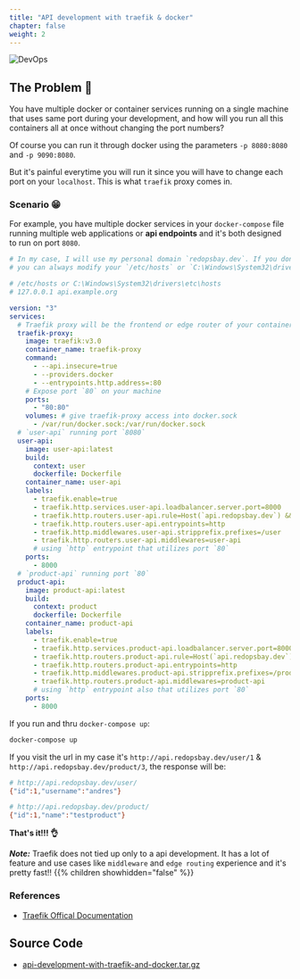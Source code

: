 ```yaml
---
title: "API development with traefik & docker"
chapter: false
weight: 2
---
```


![DevOps](https://doc.traefik.io/traefik/assets/img/traefik-architecture.png?width=20pc)

## The Problem 🤯

You have multiple docker or container services running on a single machine that uses same port during your development, and how will you run all this containers all at once without changing the port numbers?

Of course you can run it through docker using the parameters `-p 8080:8080` and `-p 9090:8080`.

But it's painful everytime you will run it since you will have to change each port on your `localhost`. This is what `traefik` proxy comes in.

### Scenario 😁

For example, you have multiple docker services in your `docker-compose` file running multiple web applications or **api endpoints** and it's both designed to run on port `8080`.

```yaml
# In my case, I will use my personal domain `redopsbay.dev`. If you don't have one.
# you can always modify your `/etc/hosts` or `C:\Windows\System32\drivers\etc\hosts` file to add entries like:

# /etc/hosts or C:\Windows\System32\drivers\etc\hosts
# 127.0.0.1 api.example.org

version: "3"
services:
  # Traefik proxy will be the frontend or edge router of your container services
  traefik-proxy:
    image: traefik:v3.0
    container_name: traefik-proxy
    command:
      - --api.insecure=true
      - --providers.docker
      - --entrypoints.http.address=:80
    # Expose port `80` on your machine
    ports:
      - "80:80"
    volumes: # give traefik-proxy access into docker.sock
      - /var/run/docker.sock:/var/run/docker.sock
  # `user-api` running port `8080`
  user-api:
    image: user-api:latest
    build:
      context: user
      dockerfile: Dockerfile
    container_name: user-api
    labels:
      - traefik.enable=true
      - traefik.http.services.user-api.loadbalancer.server.port=8000
      - traefik.http.routers.user-api.rule=Host(`api.redopsbay.dev`) && PathPrefix(`/user`)
      - traefik.http.routers.user-api.entrypoints=http
      - traefik.http.middlewares.user-api.stripprefix.prefixes=/user
      - traefik.http.routers.user-api.middlewares=user-api
      # using `http` entrypoint that utilizes port `80`
    ports:
      - 8000
  # `product-api` running port `80`
  product-api:
    image: product-api:latest
    build:
      context: product
      dockerfile: Dockerfile
    container_name: product-api
    labels:
      - traefik.enable=true
      - traefik.http.services.product-api.loadbalancer.server.port=8000
      - traefik.http.routers.product-api.rule=Host(`api.redopsbay.dev`) && PathPrefix(`/product`)
      - traefik.http.routers.product-api.entrypoints=http
      - traefik.http.middlewares.product-api.stripprefix.prefixes=/product
      - traefik.http.routers.product-api.middlewares=product-api
      # using `http` entrypoint also that utilizes port `80`
    ports:
      - 8000
```

If you run and thru `docker-compose up`:

```bash
docker-compose up
```

If you visit the url in my case it's `http://api.redopsbay.dev/user/1` & `http://api.redopsbay.dev/product/3`, the response will be:

```bash
# http://api.redopsbay.dev/user/
{"id":1,"username":"andres"}

# http://api.redopsbay.dev/product/
{"id":1,"name":"testproduct"}
```

**That's it!!! 👌**

***Note:*** Traefik does not tied up only to a api development. It has a lot of feature and use cases like `middleware` and `edge routing` experience and it's pretty fast!!
{{% children showhidden="false" %}}

### References

- [Traefik Offical Documentation](https://doc.traefik.io/traefik/)

## Source Code

- [api-development-with-traefik-and-docker.tar.gz](/src/reverse-proxy/traefik/api-development-with-traefik-and-docker.tar.gz)
